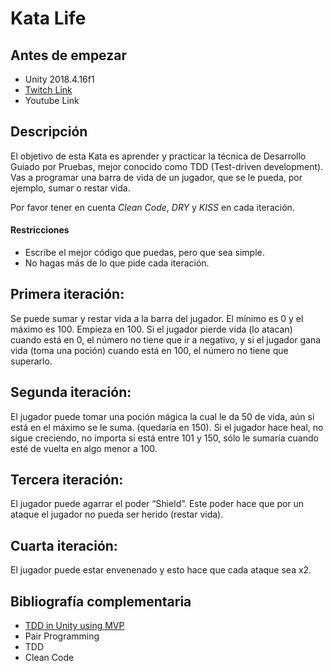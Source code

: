 # Kata Life 

## Antes de empezar
- Unity 2018.4.16f1
- [Twitch Link](https://www.twitch.tv/videos/681730266)
- Youtube Link

## Descripción

El objetivo de esta Kata es aprender y practicar la técnica de Desarrollo Guiado por Pruebas, mejor conocido como TDD (Test-driven development).
Vas a programar una barra de vida de un jugador, que se le pueda, por ejemplo, sumar o restar vida.

Por favor tener en cuenta *Clean Code*, *DRY* y *KISS* en cada iteración.

#### Restricciones
* Escribe el mejor código que puedas, pero que sea simple.
* No hagas más de lo que pide cada iteración.

## Primera iteración:
Se puede sumar y restar vida a la barra del jugador. El mínimo es 0 y el máximo es 100. Empieza en 100.
Si el jugador pierde vida (lo atacan) cuando está en 0, el número no tiene que ir a negativo, y si el jugador gana vida (toma una poción) cuando está en 100, el número no tiene que superarlo.

## Segunda iteración:
El jugador puede tomar una poción mágica la cual le da 50 de vida, aún si está en el máximo se le suma. (quedaría en 150). 
Si el jugador hace heal, no sigue creciendo, no importa si está entre 101 y 150, sólo le sumaría cuando esté de vuelta en algo menor a 100.

## Tercera iteración:
El jugador puede agarrar el poder “Shield”. Este poder hace que por un ataque el jugador no pueda ser herido (restar vida).

## Cuarta iteración:
El jugador puede estar envenenado y esto hace que cada ataque sea x2.


## Bibliografía complementaria
- [TDD in Unity using MVP](https://engineering.etermax.com/how-to-tdd-in-unity-using-the-mvp-pattern-a646ffbe996f) 
- Pair Programming
- TDD
- Clean Code
